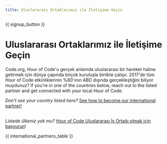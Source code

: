 ```yaml
---
title: Uluslararası Ortaklarımız ile İletişime Geçin
---
```


{{ signup_button }}

# Uluslararası Ortaklarımız ile İletişime Geçin

Code.org, Hour of Code'u gerçek anlamda uluslararası bir hareket haline getirmek için dünya çapında birçok kuruluşla birlikte çalışır. 2017'de tüm Hour of Code etkinliklerinin %60'ının ABD dışında gerçekleştiğini biliyor muydunuz? If you're in one of the countries below, reach out to the listed partner and get connected with your local Hour of Code.

*Don't see your country listed here?* [See how to become our international partner!](https://code.org/international/apply) <br /> <br />

*Listede ülkeniz yok mu?* [Hour of Code Uluslararası İş Ortağı olmak için başvurun](https://goo.gl/forms/PZQEsqvet7yBE5ps2)!

{{ international_partners_table }}
